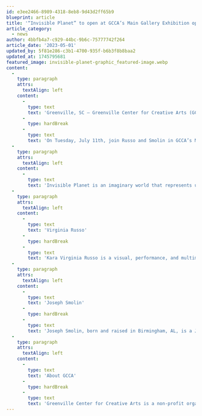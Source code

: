```yaml
---
id: e3ee2466-8989-4318-8eb8-9d43d2ff65b9
blueprint: article
title: '“Invisible Planet” to open at GCCA’s Main Gallery Exhibition opening on First Friday, June 2nd, 2023'
article_category:
  - news
author: 4bbfb4a7-c929-44bc-9b6c-75777742f264
article_date: '2023-05-01'
updated_by: 5f81e286-c3b1-4700-935f-b6b3f8b8baa2
updated_at: 1745795681
featured_image: invisible-planet-graphic_featured-image.webp
content:
  -
    type: paragraph
    attrs:
      textAlign: left
    content:
      -
        type: text
        text: 'Greenville, SC – Greenville Center for Creative Arts (GCCA) announced the opening of their latest Main Gallery exhibition, Invisible Planet. The exhibition features the artwork of local Greenville artists Virginia Russo & Joseph Smolin. This exhibition opens on Friday, June 2nd, 2023 from 6-9pm. Admission is free and open to the public. Invisible Planet will be on display in the Main Gallery until Wednesday, July 26th, 2023.'
      -
        type: hardBreak
      -
        type: text
        text: 'On Tuesday, July 11th, join Russo and Smolin in GCCA’s Main Gallery at 6 PM for an artist talk event in the Main Gallery.'
  -
    type: paragraph
    attrs:
      textAlign: left
    content:
      -
        type: text
        text: 'Invisible Planet is an imaginary world that represents untouched beauty and the raw wonder of creation. Russo created “The Planet” which aims to be a refuge for neuro-divergent people who suffer from sensory issues and overstimulation. This world in her work is a mysterious and ethereal land filled with mountains, cliffs, mushrooms, and an ever-present orange sun. Smolin’s experience growing up half-Jewish in the Deep South—Birmingham, AL—is reflected in his symbology and exploration of identity issues. His flamboyant and androgynous characters, as visitors on “The Planet“, challenge gender norms and societal expectations. Smolin’s work delivers condensed psycho-symbolic imagery that deals with themes of identity, religion, oppression, and conformity.'
  -
    type: paragraph
    attrs:
      textAlign: left
    content:
      -
        type: text
        text: 'Virginia Russo'
      -
        type: hardBreak
      -
        type: text
        text: 'Kara Virginia Russo is a visual, performance, and multimedia artist based in Greenville, SC. Upon her adulthood diagnosis of autism spectrum disorder, she embraced her inner imaginative world and the elements and symbolism that compose it. Endlessly combining circles, torn paper, and warm colors to create fantastical planet-scapes, she works similarly to a jazz musician, repeating, deconstructing, rearranging, and piecing back together a theme. She has collaborated on musical projects, contributing visual art as well as live performance art, and her work has been shown in galleries in Charleston, Columbia, and Greenville.'
  -
    type: paragraph
    attrs:
      textAlign: left
    content:
      -
        type: text
        text: 'Joseph Smolin'
      -
        type: hardBreak
      -
        type: text
        text: 'Joseph Smolin, born and raised in Birmingham, AL, is a Jewish painter and multimedia artist. In 2020, he co-founded Rattlesnake Art Magazine, a journal highlighting underground art in the Carolinas. His contributions, both 2-D and 3-D, were an integral part of the immersive group exhibition Candy Machine. He has also shown work at Modal, Inchoate, Eighth State, and Carolina Bauernhaus. Smolin marries playfully grotesque characterization with bright, candy-colored aesthetics and a dry sense of humor. Joseph has lived in Greenville, SC since 2018.'
  -
    type: paragraph
    attrs:
      textAlign: left
    content:
      -
        type: text
        text: 'About GCCA'
      -
        type: hardBreak
      -
        type: text
        text: 'Greenville Center for Creative Arts is a non-profit organization that aims to enrich the cultural fabric of the community through visual arts promotion, education, and inspiration. GCCA’s galleries are open Tuesdays-Fridays from 9am - 5pm & Saturdays from 11am-3pm. For more information, visit www.artcentergreenville.org, call 864-735-3948, or check out GCCA on Facebook (Greenville Center for Creative Arts) & Instagram (@artcentergvl).'
---
```

